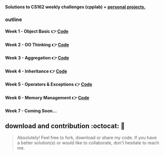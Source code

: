 #### Solutions to CS162 weekly challenges (cpplab) + [personal projects.](https://github.com/francisknight/CPPLab/tree/master/1-Personal%20Projects)


### **outline**
#### Week 1 - Object Basic 👉 [Code](https://github.com/francisknight/CPPLab/tree/master/2%20-%20CPPLab/1%20-%20Object%20Basics)

#### Week 2 - OO Thinking 👉 [Code](https://github.com/francisknight/CPPLab/tree/master/2%20-%20CPPLab/2%20-%20OO%20Thinking)

#### Week 3 - Aggregation 👉 [Code](https://github.com/francisknight/CPPLab/tree/master/2%20-%20CPPLab/3%20-%20Aggregation)

#### Week 4 - Inheritance 👉 [Code](https://github.com/francisknight/CPPLab/tree/master/2%20-%20CPPLab/4%20-%20Inheritance)

#### Week 5 - Operators & Exceptions 👉 [Code](https://github.com/francisknight/CPPLab/tree/master/2%20-%20CPPLab/5%20-%20Operators)

#### Week 6 - Memory Management 👉 [Code](https://github.com/francisknight/CPPLab_2/tree/master/2%20-%20CPPLab/6%20-%20Memory%20Management)

#### Week 7 - Coming Soon...

## download and contribution  :octocat: 🎊


>Absolutely! Feel free to fork, download or share my code.
>If you have a better solution(s) or would like to collaborate,
>don't hesitate to reach me.
